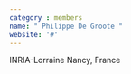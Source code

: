```yaml
---
category : members
name: " Philippe De Groote " 
website: '#'
---
```

INRIA-Lorraine
Nancy, France

